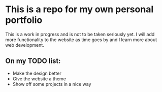 # This is a repo for my own personal portfolio

This is a work in progress and is not to be taken seriously yet. I will add more functionality to the website as time goes by and I learn more about web development. 

## On my TODO list:
* Make the design better
* Give the website a theme
* Show off some projects in a nice way
